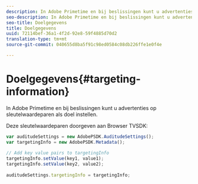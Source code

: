 ```yaml
---
description: In Adobe Primetime en bij beslissingen kunt u advertenties op sleutelwaardeparen als doel instellen.
seo-description: In Adobe Primetime en bij beslissingen kunt u advertenties op sleutelwaardeparen als doel instellen.
seo-title: Doelgegevens
title: Doelgegevens
uuid: 72114bef-36a1-4f2d-92e8-59f4885d70d2
translation-type: tm+mt
source-git-commit: 040655d8ba5f91c98ed0584c08db226ffe1e0f4e

---
```



# Doelgegevens{#targeting-information}

In Adobe Primetime en bij beslissingen kunt u advertenties op sleutelwaardeparen als doel instellen.

Deze sleutelwaardeparen doorgeven aan Browser TVSDK:

```js
var auditudeSettings = new AdobePSDK.AuditudeSettings(); 
var targetingInfo = new AdobePSDK.Metadata(); 
 
// Add key value pairs to targetingInfo 
targetingInfo.setValue(key1, value1); 
targetingInfo.setValue(key2, value2); 
 
auditudeSettings.targetingInfo = targetingInfo;
```

